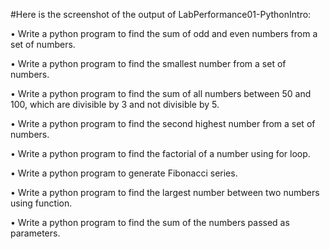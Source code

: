#Here is the screenshot of the output of LabPerformance01-PythonIntro:

• Write a python program to find the sum of odd and even numbers from a set of numbers.

• Write a python program to find the smallest number from a set of numbers.

• Write a python program to find the sum of all numbers between 50 and 100, which are divisible by 3 and
not divisible by 5.

• Write a python program to find the second highest number from a set of numbers.

• Write a python program to find the factorial of a number using for loop.

• Write a python program to generate Fibonacci series.

• Write a python program to find the largest number between two numbers using function.

• Write a python program to find the sum of the numbers passed as parameters.

